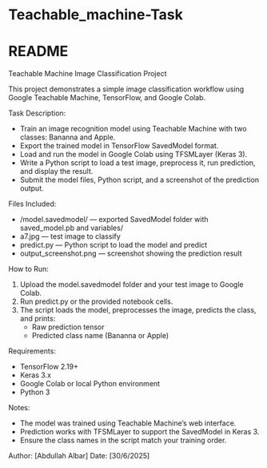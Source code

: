 # Teachable_machine-Task
# README

Teachable Machine Image Classification Project

This project demonstrates a simple image classification workflow using Google Teachable Machine, TensorFlow, and Google Colab.

Task Description:

- Train an image recognition model using Teachable Machine with two classes: Bananna and Apple.
- Export the trained model in TensorFlow SavedModel format.
- Load and run the model in Google Colab using TFSMLayer (Keras 3).
- Write a Python script to load a test image, preprocess it, run prediction, and display the result.
- Submit the model files, Python script, and a screenshot of the prediction output.

Files Included:

- /model.savedmodel/ — exported SavedModel folder with saved_model.pb and variables/
- a7.jpg — test image to classify
- predict.py — Python script to load the model and predict
- output_screenshot.png — screenshot showing the prediction result

How to Run:

1. Upload the model.savedmodel folder and your test image to Google Colab.
2. Run predict.py or the provided notebook cells.
3. The script loads the model, preprocesses the image, predicts the class, and prints:
   - Raw prediction tensor
   - Predicted class name (Bananna or Apple)

Requirements:

- TensorFlow 2.19+
- Keras 3.x
- Google Colab or local Python environment
- Python 3

Notes:

- The model was trained using Teachable Machine’s web interface.
- Prediction works with TFSMLayer to support the SavedModel in Keras 3.
- Ensure the class names in the script match your training order.

Author: [Abdullah Albar]
Date: [30/6/2025]


